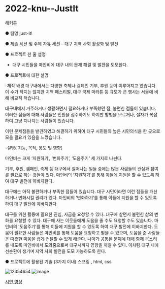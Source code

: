 # 2022-knu--JustIt

해커톤

● 팀명
just-it!

● 제출 세션 및 주제
자유 세션 – 대구 지역 사회 활성화 및 발전

● 프로젝트 한 줄 설명
- 대구 시민들을 마인비에 대구 내의 문제 해결 및 발전을 도모한다.

● 프로젝트에 대한 설명

-제작 배경
대구내에서는 다양한 축제나 캠페인 기부, 후원 등이 이루어지고 있습니다.
이 수가 작지는 않지만 치맥 페스티벌, 대구 국제 마라톤 등 규모가 큰 행사는 서울에 비해 비교적 적습니다.

대구내에서 거주하거나 생활하면서 필요하거나 부족했던 점, 불편한 점들이 있습니다.
이러한 점들에 대해 사람들은 민원을 접수하기도 하지만 방법을 모르거나,  절차가 복잡하여 그냥 지나치는 사람들이 있습니다.

이런 문제점들을 발견하였고 해결하기 위하여 대구 시민들의 높은 시민의식을 한 곳으로 모을 필요가 있음을 느꼈습니다.

-설명( 기능, 목적, 용도 및 영향)

마인비는 크게 ‘지원하기’, ‘변화주기’, ‘도움주기’ 세 가지로 나뉜다. 

기부, 후원, 캠페인, 축제 등 대구에서 일어나는 일들 중에는 많은 사람들의 관심과 참여를 필요로 하는 것들이 있다. 마인비의 ‘지원하기’를 통해 이들에 지원을 할 수 있도록 하여 대구 발전에 이바지한다.

대구에는 아직 불편하거나 부족한 점들이 있습니다. 대구 시민이라면 이런 점들을 개선하거나 변화시킬 권리가 있다. 마인비의 ‘변화하기’를 통해 이들에 지원을 할 수 있도록 하여 대구 발전에 이바지한다.

대구를 위한 활동에 필요한 관심, 자금을 요청할 수 있다. 대구에 살면서 불편한 삶의 변화를 요청할 수 있다. 대구에 사는 이웃들에게 도움을 줄 수도 요청할 수도 있습니다. 마인비의 ‘도움주기’를 통해 이들에 지원을 할 수 있도록 하여 대구 발전에 이바지한다.
도움이 필요한 사람들은 마인비를 통해 도움을 요청하고 받을 수 있으며, 도움을 준 사람들은 따뜻한 마음을 쉽게 전달할 수 있게 해준다. 나아가 공통된 문제에 대해 함께 목소리를 내도록 마인비에서 도와줌으로써 대구시까지 영향을 끼칠 수 있다. 이처럼 대구 내에 선순환이 생기며 지역 사회 발전을 도모 가능하도록 한다.


● 프로젝트에 활용된 기술 (3가지 이내)
스프링 , html, css


![12354654](https://user-images.githubusercontent.com/30788586/192136215-b1d417e0-ed8d-4151-aa8f-b58398af7d1a.png)
![image](https://user-images.githubusercontent.com/30788586/192136226-668ae213-8023-4e8e-9d39-33b3b0582e75.png)



<a href="https://www.youtube.com/watch?v=0QgKitwF-xA"> 시연 영상 </a>


